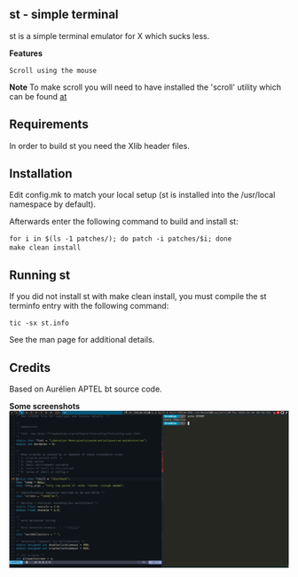 **st - simple terminal**
--------------------
st is a simple terminal emulator for X which sucks less.

**Features**
```
Scroll using the mouse
```

**Note**
To make scroll you will need to have installed the 'scroll' utility which can be found 
[at](https://github.com/brookiestein/scroll)

**Requirements**
------------
In order to build st you need the Xlib header files.


**Installation**
------------
Edit config.mk to match your local setup (st is installed into
the /usr/local namespace by default).

Afterwards enter the following command to build and install st:

```
for i in $(ls -1 patches/); do patch -i patches/$i; done
make clean install
```

**Running st**
----------
If you did not install st with make clean install, you must compile
the st terminfo entry with the following command:

    tic -sx st.info

See the man page for additional details.

**Credits**
-------
Based on Aurélien APTEL <aurelien dot aptel at gmail dot com> bt source code.

**Some screenshots**
![](screenshots/1.png)
